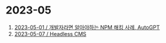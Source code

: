 # 2023-05

1. [2023-05-01 / 개발자라면 알아야하는 NPM 해킹 사례, AutoGPT](2023-05-01.md)
2. [2023-05-07 / Headless CMS](2023-05-07.md)